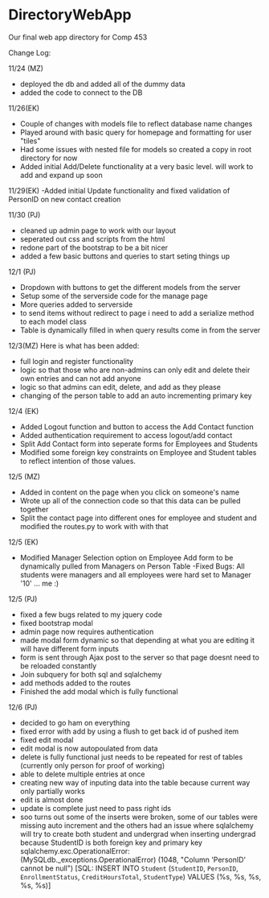 # DirectoryWebApp
Our final web app directory for Comp 453

Change Log: 

11/24 (MZ) 
 - deployed the db and added all of the dummy data
 - added the code to connect to the DB

11/26(EK)
 - Couple of changes with models file to reflect database name changes
 - Played around with basic query for homepage and formatting for user "tiles"
 - Had some issues with nested file for models so created a copy in root directory for now 
 - Added initial Add/Delete functionality at a very basic level. will work to add and expand up soon
 
 11/29(EK)
  -Added initial Update functionality and fixed validation of PersonID on new contact creation

11/30 (PJ)
- cleaned up admin page to work with our layout
- seperated out css and scripts from the html
- redone part of the bootstrap to be a bit nicer
- added a few basic buttons and queries to start seting things up

12/1 (PJ)
- Dropdown with buttons to get the different models from the server
- Setup some of the serverside code for the manage page
- More queries added to serverside
- to send items without redirect to page i need to add a serialize method to each model class
- Table is dynamically filled in when query results come in from the server

12/3(MZ)
Here is what has been added: 
- full login and register functionality
- logic so that those who are non-admins can only edit and delete their own entries and can not add anyone
- logic so that admins can edit, delete, and add as they please
- changing of the person table to add an auto incrementing primary key

12/4 (EK)
- Added Logout function and button to access the Add Contact function
- Added authentication requirement to access logout/add contact
- Split Add Contact form into seperate forms for Employees and Students
- Modified some foreign key constraints on Employee and Student tables to reflect intention of those values. 

12/5 (MZ)
- Added in content on the page when you click on someone's name
- Wrote up all of the connection code so that this data can be pulled together
- Split the contact page into different ones for employee and student and modified the routes.py to work with with that

12/5 (EK)
- Modified Manager Selection option on Employee Add form to be dynamically pulled from Managers on Person Table
-Fixed Bugs: All students were managers and all employees were hard set to Manager '10' ... me :) 

12/5 (PJ)
- fixed a few bugs related to my jquery code
- fixed bootstrap modal
- admin page now requires authentication
- made modal form dynamic so that depending at what you are editing it will have different form inputs
- form is sent through Ajax post to the server so that page doesnt need to be reloaded constantly
- Join subquery for both sql and sqlalchemy
- add methods added to the routes
- Finished the add modal which is fully functional

12/6 (PJ)
- decided to go ham on everything
- fixed error with add by using a flush to get back id of pushed item
- fixed edit modal
- edit modal is now autopoulated from data
- delete is fully functional just needs to be repeated for rest of tables (currently only person for proof of working)
- able to delete multiple entries at once
- creating new way of inputing data into the table because current way only partially works
- edit is almost done
- update is complete just need to pass right ids
- soo turns out some of the inserts were broken, some of our tables were missing auto increment and the others had an issue where 
sqlalchemy will try to create both student and undergrad when inserting undergrad because StudentID is both foreign key and primary key
sqlalchemy.exc.OperationalError: (MySQLdb._exceptions.OperationalError) (1048, "Column 'PersonID' cannot be null")
[SQL: INSERT INTO `Student` (`StudentID`, `PersonID`, `EnrollmentStatus`, `CreditHoursTotal`, `StudentType`) VALUES (%s, %s, %s, %s, %s)]